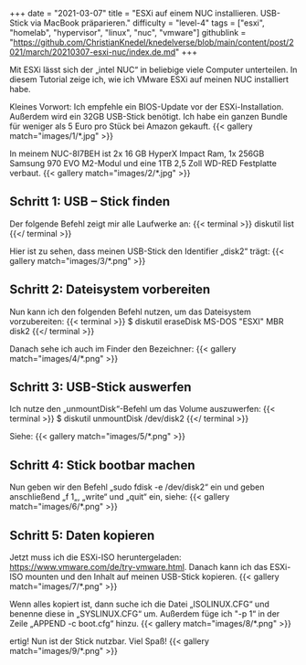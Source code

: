 +++
date = "2021-03-07"
title = "ESXi auf einem NUC installieren. USB-Stick via MacBook präparieren."
difficulty = "level-4"
tags = ["esxi", "homelab", "hypervisor", "linux", "nuc", "vmware"]
githublink = "https://github.com/ChristianKnedel/knedelverse/blob/main/content/post/2021/march/20210307-esxi-nuc/index.de.md"
+++

Mit ESXi lässt sich der „intel NUC“ in beliebige viele Computer unterteilen. In diesem Tutorial zeige ich, wie ich VMware ESXi auf meinen NUC installiert habe.

Kleines Vorwort: Ich empfehle ein BIOS-Update vor der ESXi-Installation. Außerdem wird ein 32GB USB-Stick benötigt. Ich habe ein ganzen Bundle für weniger als 5 Euro pro Stück bei Amazon gekauft.
{{< gallery match="images/1/*.jpg" >}}

In meinem NUC-8I7BEH ist 2x 16 GB HyperX Impact Ram, 1x 256GB Samsung 970 EVO M2-Modul und eine 1TB 2,5 Zoll WD-RED Festplatte verbaut.
{{< gallery match="images/2/*.jpg" >}}

## Schritt 1: USB – Stick finden
Der folgende Befehl zeigt mir alle Laufwerke an:
{{< terminal >}}
diskutil list
{{</ terminal >}}

Hier ist zu sehen, dass meinen USB-Stick den Identifier „disk2“ trägt:
{{< gallery match="images/3/*.png" >}}

## Schritt 2: Dateisystem vorbereiten
Nun kann ich den folgenden Befehl nutzen, um das Dateisystem vorzubereiten:
{{< terminal >}}
$ diskutil eraseDisk MS-DOS "ESXI" MBR disk2
{{</ terminal >}}

Danach sehe ich auch im Finder den Bezeichner:
{{< gallery match="images/4/*.png" >}}

## Schritt 3: USB-Stick auswerfen
Ich nutze den „unmountDisk“-Befehl um das Volume auszuwerfen:
{{< terminal >}}
$ diskutil unmountDisk /dev/disk2
{{</ terminal >}}

Siehe:
{{< gallery match="images/5/*.png" >}}

## Schritt 4: Stick bootbar machen
Nun geben wir den Befehl „sudo fdisk -e /dev/disk2“ ein und geben anschließend „f 1„, „write“ und „quit“ ein, siehe:
{{< gallery match="images/6/*.png" >}}

## Schritt 5: Daten kopieren
Jetzt muss ich die ESXi-ISO heruntergeladen: https://www.vmware.com/de/try-vmware.html. Danach kann ich das ESXi-ISO mounten und den Inhalt auf meinen USB-Stick kopieren.
{{< gallery match="images/7/*.png" >}}

Wenn alles kopiert ist, dann suche ich die Datei „ISOLINUX.CFG“ und benenne diese in „SYSLINUX.CFG“ um. Außerdem füge ich "-p 1“ in der Zeile „APPEND -c boot.cfg“ hinzu.
{{< gallery match="images/8/*.png" >}}

ertig! Nun ist der Stick nutzbar. Viel Spaß!
{{< gallery match="images/9/*.png" >}}